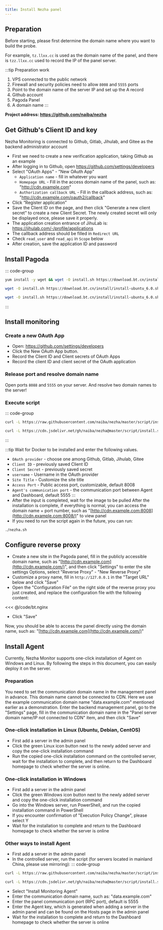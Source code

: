 ```yaml
---
title: Install Nezha panel
---
```


## Preparation

Before starting, please first determine the domain name where you want to build the probe.

For example, `tz.llxx.cc` is used as the domain name of the panel, and there is `tzz.llxx.cc` used to record the IP of the panel server.

:::tip Preparation work

1. VPS connected to the public network
2. Firewall and security policies need to allow `8008` and `5555` ports
3. Point to the domain name of the server IP and set up the A record
4. Github account
5. Pagoda Panel
6. A domain name
   :::

**Project address: <https://github.com/naiba/nezha>**

## Get Github's Client ID and key

Nezha Monitoring is connected to Github, Gitlab, Jihulab, and Gitee as the backend administrator account

- First we need to create a new verification application, taking Github as an example
- After logging in to Github, open <https://github.com/settings/developers>
- Select "OAuth Apps" - "New OAuth App"
  - `Application name` - fill in whatever you want
  - `Homepage URL` - Fill in the access domain name of the panel, such as: "<http://cdn.example.com>"
  - `Authorization callback URL` - Fill in the callback address, such as: "<http://cdn.example.com/oauth2/callback>"
- Click “Register application”
- Save the Client ID on the page, and then click "Generate a new client secret" to create a new Client Secret. The newly created secret will only be displayed once, please save it properly.
- The application creation entrance of JihuLab is: https://jihulab.com/-/profile/applications
- The callback address should be filled in `Redirect URL`
- Check `read_user` and `read_api` in `Scope` below
- After creation, save the application ID and password

## Install Pagoda

::: code-group

```sh [Centos]
yum install -y wget && wget -O install.sh https://download.bt.cn/install/install_6.0.sh && sh install.sh ed8484bec
```

```sh [Ubuntu/Deepin]
wget -O install.sh https://download.bt.cn/install/install-ubuntu_6.0.sh && sudo bash install.sh ed8484bec
```

```sh [Debian]
wget -O install.sh https://download.bt.cn/install/install-ubuntu_6.0.sh && bash install.sh ed8484bec
```

:::

## Install monitoring

### Create a new OAuth App

- Open: https://github.com/settings/developers
- Click the New OAuth App button.
- Record the Client ID and Client secrets of OAuth Apps
- Record the client ID and client secret of the OAuth application

### Release port and resolve domain name

Open ports `8088` and `5555` on your server. And resolve two domain names to the server!

### Execute script

::: code-group

```sh [foreign machine]
curl -L https://raw.githubusercontent.com/naiba/nezha/master/script/install.sh -o nezha.sh && chmod +x nezha.sh && sudo ./nezha.sh
```

```sh [domestic machine]
curl -L https://cdn.jsdelivr.net/gh/naiba/nezha@master/script/install.sh -o nezha.sh && chmod +x nezha.sh && sudo CN=true ./nezha.sh
```

:::

:::tip Wait for Docker to be installed and enter the following values.

- `OAuth provider` - choose one among Github, Gitlab, Jihulab, Gitee
- `Client ID` - previously saved Client ID
- `Client Secret` - previously saved secret
- `username` - Username in the OAuth provider
- `Site Title` - Customize the site title
- `Access Port` - Public access port, customizable, default 8008
- `Agent's communication port` - the communication port between Agent and Dashboard, default 5555
  :::
- After the input is completed, wait for the image to be pulled
  After the installation is complete, if everything is normal, you can access the domain name + port number, such as "[http://cdn.example.com:8008](http://cdn.example.com:8008/)" to view panel
- If you need to run the script again in the future, you can run:

```sh
./nezha.sh
```

## Configure reverse proxy

- Create a new site in the Pagoda panel, fill in the publicly accessible domain name, such as "[http://cdn.example.com](http://cdn.example.com/)", and then click "Settings" to enter the site settings Options, select "Reverse Proxy" - "New Reverse Proxy"
- Customize a proxy name, fill in `http://127.0.0.1` in the "Target URL" below and click "Save"
- Open the "Configuration File" on the right side of the reverse proxy you just created, and replace the configuration file with the following content:

<<< @/code/bt.nginx

- Click "Save"

Now, you should be able to access the panel directly using the domain name, such as: "[http://cdn.example.com](http://cdn.example.com/)"

## Install Agent

Currently, Nezha Monitor supports one-click installation of Agent on Windows and Linux. By following the steps in this document, you can easily deploy it on the server.

### Preparation

You need to set the communication domain name in the management panel in advance. This domain name cannot be connected to CDN. Here we use the example communication domain name "data.example.com" mentioned earlier as a demonstration.
Enter the backend management panel, go to the "Settings" page, fill in the communication domain name in the "Panel server domain name/IP not connected to CDN" item, and then click "Save"

### One-click installation in Linux (Ubuntu, Debian, CentOS)

- First add a server in the admin panel
- Click the green Linux icon button next to the newly added server and copy the one-click installation command
- Run the copied one-click installation command on the controlled server, wait for the installation to complete, and then return to the Dashboard homepage to check whether the server is online.

### One-click installation in Windows

- First add a server in the admin panel
- Click the green Windows icon button next to the newly added server and copy the one-click installation command
- Go into the Windows server, run PowerShell, and run the copied installation command in PowerShell
- If you encounter confirmation of "Execution Policy Change", please select Y
- Wait for the installation to complete and return to the Dashboard homepage to check whether the server is online

### Other ways to install Agent

- First add a server in the admin panel
- In the controlled server, run the script (for servers located in mainland China, please use mirroring):
  ::: code-group

```sh [foreign machine]
curl -L https://raw.githubusercontent.com/naiba/nezha/master/script/install.sh -o nezha.sh && chmod +x nezha.sh && sudo ./nezha.sh
```

```sh [domestic machine]
curl -L https://cdn.jsdelivr.net/gh/naiba/nezha@master/script/install.sh -o nezha.sh && chmod +x nezha.sh && sudo CN=true ./nezha.sh
```

- Select "Install Monitoring Agent"
- Enter the communication domain name, such as: "data.example.com"
- Enter the panel communication port (RPC port), default is 5555
- Enter the Agent key, which is generated when adding a server in the admin panel and can be found on the Hosts page in the admin panel
- Wait for the installation to complete and return to the Dashboard homepage to check whether the server is online
